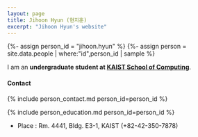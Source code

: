 ```yaml
---
layout: page
title: Jihoon Hyun (현지훈)
excerpt: "Jihoon Hyun's website"
---
```


{%- assign person_id = "jihoon.hyun" %}
{%- assign person = site.data.people | where:"id",person_id | sample %}

I am an **undergraduate student at [KAIST School of Computing](https://cs.kaist.ac.kr)**.


#### Contact

{% include person_contact.md person_id=person_id %}

{% include person_education.md person_id=person_id %}

- Place : Rm. 4441, Bldg. E3-1, KAIST (+82-42-350-7878)

<!--
#### Calendar

<div class="responsive-iframe-container big-container">
    <iframe src="https://calendar.google.com/calendar/embed?showTitle=0&amp;showPrint=0&amp;mode=WEEK&amp&amp;wkst=1&amp;bgcolor=%23FFFFFF&amp;src=jiseung.hong%40cp.kaist.ac.kr&amp;color=%23125A12&amp;ctz=Asia%2FSeoul" style="border-width:0; margin-top:15pt;" frameborder="0" scrolling="no"></iframe>
</div>
<div class="responsive-iframe-container small-container" style="height: 1000;">
    <iframe src="https://calendar.google.com/calendar/embed?showTitle=0&amp;showPrint=0&amp;mode=AGENDA&amp&amp;wkst=1&amp;bgcolor=%23FFFFFF&amp;src=jiseung.hong%40cp.kaist.ac.kr&amp;color=%23125A12&amp;ctz=Asia%2FSeoul" style="border-width:0" frameborder="0" scrolling="no"></iframe>
</div>
-->